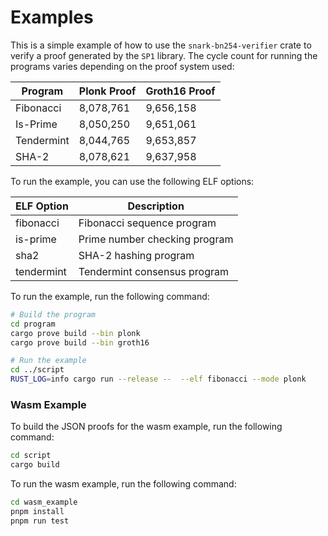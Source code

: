 # Examples
This is a simple example of how to use the `snark-bn254-verifier` crate to verify a proof generated by the `SP1` library. The cycle count for running the programs varies depending on the proof system used:

| Program    | Plonk Proof | Groth16 Proof |
| ---------- | ----------- | ------------- |
| Fibonacci  | 8,078,761   | 9,656,158     |
| Is-Prime   | 8,050,250   | 9,651,061     |
| Tendermint | 8,044,765   | 9,653,857     |
| SHA-2      | 8,078,621   | 9,637,958     |

To run the example, you can use the following ELF options:

| ELF Option | Description                   |
| ---------- | ----------------------------- |
| fibonacci  | Fibonacci sequence program    |
| is-prime   | Prime number checking program |
| sha2       | SHA-2 hashing program         |
| tendermint | Tendermint consensus program  |

To run the example, run the following command:
```bash
# Build the program
cd program
cargo prove build --bin plonk
cargo prove build --bin groth16

# Run the example
cd ../script
RUST_LOG=info cargo run --release --  --elf fibonacci --mode plonk
```

### Wasm Example

To build the JSON proofs for the wasm example, run the following command:
```bash
cd script
cargo build
```

To run the wasm example, run the following command:
```bash
cd wasm_example
pnpm install
pnpm run test 
```